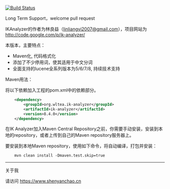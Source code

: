 [![Build Status](https://travis-ci.org/blueshen/ik-analyzer.svg)](https://travis-ci.org/blueshen/ik-analyzer)

Long Term Support，welcome pull request

IKAnalyzer的作者为林良益（linliangyi2007@gmail.com），项目网站为<http://code.google.com/p/ik-analyzer/>

本版本，主要特点：

- Maven化, 代码格式化
- 添加了不少停用词，使其适用于中文分词
- 全面支持的lucene全系列版本为5/6/7/8, 持续技术支持 

Maven用法：

将以下依赖加入工程的pom.xml中的依赖部分。

```xml
    <dependency>
        <groupId>org.wltea.ik-analyzer</groupId>
        <artifactId>ik-analyzer</artifactId>
        <version>8.4.0</version>
    </dependency>
```
在IK Analyzer加入Maven Central Repository之前，你需要手动安装，安装到本地的repository，或者上传到自己的Maven repository服务器上。

要安装到本地Maven repository，使用如下命令，将自动编译，打包并安装：

```shell
    mvn clean install -Dmaven.test.skip=true
```

---
关于我

请访问 <https://www.shenyanchao.cn>
